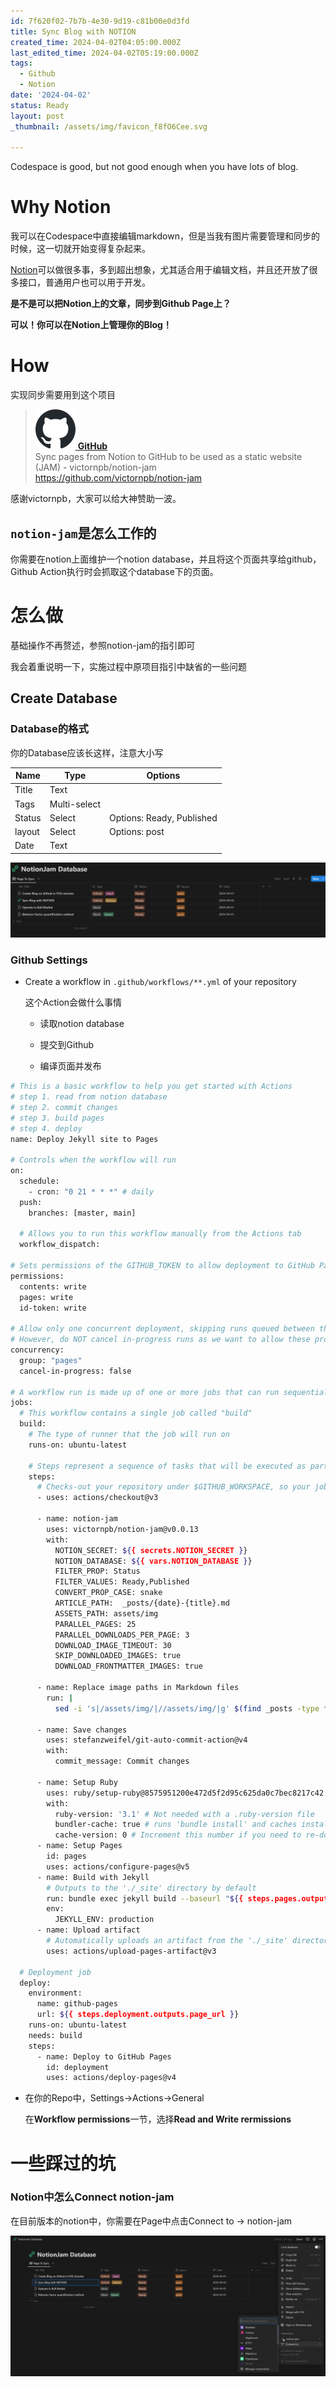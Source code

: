 ```yaml
---
id: 7f620f02-7b7b-4e30-9d19-c81b00e0d3fd
title: Sync Blog with NOTION
created_time: 2024-04-02T04:05:00.000Z
last_edited_time: 2024-04-02T05:19:00.000Z
tags:
  - Github
  - Notion
date: '2024-04-02'
status: Ready
layout: post
_thumbnail: /assets/img/favicon_f8fO6Cee.svg

---
```


Codespace is good, but not good enough when you have lots of blog.

# Why Notion

我可以在Codespace中直接编辑markdown，但是当我有图片需要管理和同步的时候，这一切就开始变得复杂起来。

[Notion](https://notion.so/)可以做很多事，多到超出想象，尤其适合用于编辑文档，并且还开放了很多接口，普通用户也可以用于开发。

**是不是可以把Notion上的文章，同步到Github Page上？**

**可以！你可以在Notion上管理你的Blog！**

# How

实现同步需要用到这个项目

> [![favicon](/assets/img/favicon_f8fO6Cee.svg) **GitHub**](https://github.com/victornpb/notion-jam)\
> Sync pages from Notion to GitHub to be used as a static website (JAM) - victornpb/notion-jam\
> <https://github.com/victornpb/notion-jam>

感谢victornpb，大家可以给大神赞助一波。

## `notion-jam`是怎么工作的

你需要在notion上面维护一个notion database，并且将这个页面共享给github，Github Action执行时会抓取这个database下的页面。

# 怎么做

基础操作不再赘述，参照notion-jam的指引即可

我会着重说明一下，实施过程中原项目指引中缺省的一些问题

## Create Database

### Database的格式

你的Database应该长这样，注意大小写

| Name   | Type         | Options                   |
| ------ | ------------ | ------------------------- |
| Title  | Text         |                           |
| Tags   | Multi-select |                           |
| Status | Select       | Options: Ready, Published |
| layout | Select       | Options: post             |
| Date   | Text         |                           |

![](/assets/img/Untitled_FCnhTliu.png)

### Github Settings

*   Create a workflow in `.github/workflows/**.yml` of your repository

    这个Action会做什么事情

    *   读取notion database

    *   提交到Github

    *   编译页面并发布

```bash
# This is a basic workflow to help you get started with Actions
# step 1. read from notion database
# step 2. commit changes
# step 3. build pages
# step 4. deploy
name: Deploy Jekyll site to Pages

# Controls when the workflow will run
on:
  schedule:
    - cron: "0 21 * * *" # daily
  push:
    branches: [master, main]

  # Allows you to run this workflow manually from the Actions tab
  workflow_dispatch:

# Sets permissions of the GITHUB_TOKEN to allow deployment to GitHub Pages
permissions:
  contents: write
  pages: write
  id-token: write

# Allow only one concurrent deployment, skipping runs queued between the run in-progress and latest queued.
# However, do NOT cancel in-progress runs as we want to allow these production deployments to complete.
concurrency:
  group: "pages"
  cancel-in-progress: false

# A workflow run is made up of one or more jobs that can run sequentially or in parallel
jobs:
  # This workflow contains a single job called "build"
  build:
    # The type of runner that the job will run on
    runs-on: ubuntu-latest

    # Steps represent a sequence of tasks that will be executed as part of the job
    steps:
      # Checks-out your repository under $GITHUB_WORKSPACE, so your job can access it
      - uses: actions/checkout@v3

      - name: notion-jam
        uses: victornpb/notion-jam@v0.0.13
        with:
          NOTION_SECRET: ${{ secrets.NOTION_SECRET }}
          NOTION_DATABASE: ${{ vars.NOTION_DATABASE }}
          FILTER_PROP: Status
          FILTER_VALUES: Ready,Published
          CONVERT_PROP_CASE: snake
          ARTICLE_PATH:  _posts/{date}-{title}.md
          ASSETS_PATH: assets/img
          PARALLEL_PAGES: 25
          PARALLEL_DOWNLOADS_PER_PAGE: 3
          DOWNLOAD_IMAGE_TIMEOUT: 30
          SKIP_DOWNLOADED_IMAGES: true
          DOWNLOAD_FRONTMATTER_IMAGES: true
          
      - name: Replace image paths in Markdown files
        run: |
          sed -i 's|/assets/img/|//assets/img/|g' $(find _posts -type f -name "*.md")
      
      - name: Save changes
        uses: stefanzweifel/git-auto-commit-action@v4
        with:
          commit_message: Commit changes

      - name: Setup Ruby
        uses: ruby/setup-ruby@8575951200e472d5f2d95c625da0c7bec8217c42 # v1.161.0
        with:
          ruby-version: '3.1' # Not needed with a .ruby-version file
          bundler-cache: true # runs 'bundle install' and caches installed gems automatically
          cache-version: 0 # Increment this number if you need to re-download cached gems
      - name: Setup Pages
        id: pages
        uses: actions/configure-pages@v5
      - name: Build with Jekyll
        # Outputs to the './_site' directory by default
        run: bundle exec jekyll build --baseurl "${{ steps.pages.outputs.base_path }}"
        env:
          JEKYLL_ENV: production
      - name: Upload artifact
        # Automatically uploads an artifact from the './_site' directory by default
        uses: actions/upload-pages-artifact@v3

  # Deployment job
  deploy:
    environment:
      name: github-pages
      url: ${{ steps.deployment.outputs.page_url }}
    runs-on: ubuntu-latest
    needs: build
    steps:
      - name: Deploy to GitHub Pages
        id: deployment
        uses: actions/deploy-pages@v4
```

*   在你的Repo中，Settings→Actions→General

    在**Workflow permissions**一节，选择**Read and Write rermissions**

# 一些踩过的坑

### Notion中怎么Connect notion-jam

在目前版本的notion中，你需要在Page中点击Connect to → notion-jam

![](/assets/img/1d0e3922-081d-497c-9c60-6c0b560ca95d_lQn4VmYx.png)
